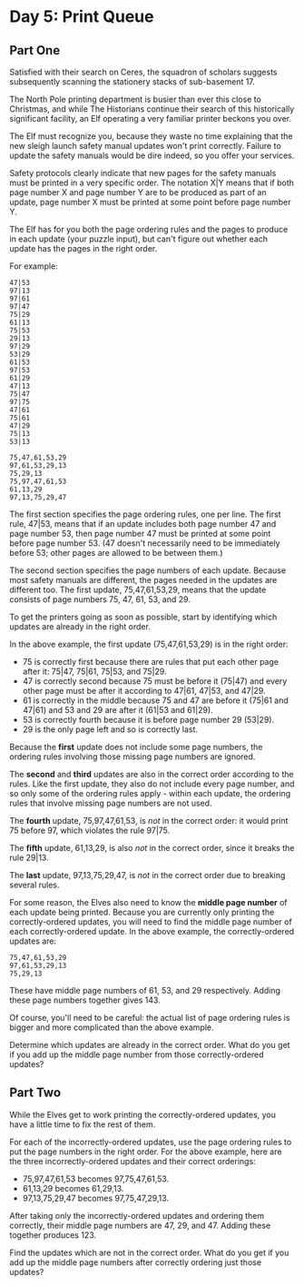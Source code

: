 # Day 5: Print Queue

## Part One

Satisfied with their search on Ceres, the squadron of scholars suggests subsequently
scanning the stationery stacks of sub-basement 17.

The North Pole printing department is busier than ever this close to Christmas, and
while The Historians continue their search of this historically significant facility,
an Elf operating a very familiar printer beckons you over.

The Elf must recognize you, because they waste no time explaining that the new sleigh
launch safety manual updates won't print correctly. Failure to update the safety
manuals would be dire indeed, so you offer your services.

Safety protocols clearly indicate that new pages for the safety manuals must be
printed in a very specific order. The notation X|Y means that if both page number X
and page number Y are to be produced as part of an update, page number X must be
printed at some point before page number Y.

The Elf has for you both the page ordering rules and the pages to produce in each
update (your puzzle input), but can't figure out whether each update has the pages
in the right order.

For example:

```
47|53
97|13
97|61
97|47
75|29
61|13
75|53
29|13
97|29
53|29
61|53
97|53
61|29
47|13
75|47
97|75
47|61
75|61
47|29
75|13
53|13

75,47,61,53,29
97,61,53,29,13
75,29,13
75,97,47,61,53
61,13,29
97,13,75,29,47
```

The first section specifies the page ordering rules, one per line. The first rule,
47|53, means that if an update includes both page number 47 and page number 53,
then page number 47 must be printed at some point before page number 53. (47
doesn't necessarily need to be immediately before 53; other pages are allowed to
be between them.)

The second section specifies the page numbers of each update. Because most safety
manuals are different, the pages needed in the updates are different too. The
first update, 75,47,61,53,29, means that the update consists of page numbers 75,
47, 61, 53, and 29.

To get the printers going as soon as possible, start by identifying which updates
are already in the right order.

In the above example, the first update (75,47,61,53,29) is in the right order:

- 75 is correctly first because there are rules that put each other page after it:
  75|47, 75|61, 75|53, and 75|29.
- 47 is correctly second because 75 must be before it (75|47) and every other page
  must be after it according to 47|61, 47|53, and 47|29.
- 61 is correctly in the middle because 75 and 47 are before it (75|61 and 47|61)
  and 53 and 29 are after it (61|53 and 61|29).
- 53 is correctly fourth because it is before page number 29 (53|29).
- 29 is the only page left and so is correctly last.

Because the **first** update does not include some page numbers, the ordering rules
involving those missing page numbers are ignored.

The **second** and **third** updates are also in the correct order according to the rules.
Like the first update, they also do not include every page number, and so only some of
the ordering rules apply - within each update, the ordering rules that involve missing
page numbers are not used.

The **fourth** update, 75,97,47,61,53, is _not_ in the correct order: it would print 75
before 97, which violates the rule 97|75.

The **fifth** update, 61,13,29, is also _not_ in the correct order, since it breaks the rule
29|13.

The **last** update, 97,13,75,29,47, is _not_ in the correct order due to breaking several rules.

For some reason, the Elves also need to know the **middle page number** of each update being
printed. Because you are currently only printing the correctly-ordered updates, you will
need to find the middle page number of each correctly-ordered update. In the above example,
the correctly-ordered updates are:

```
75,47,61,53,29
97,61,53,29,13
75,29,13
```

These have middle page numbers of 61, 53, and 29 respectively. Adding these page numbers
together gives 143.

Of course, you'll need to be careful: the actual list of page ordering rules is bigger and
more complicated than the above example.

Determine which updates are already in the correct order. What do you get if you add up the
middle page number from those correctly-ordered updates?

## Part Two

While the Elves get to work printing the correctly-ordered updates, you have a little time
to fix the rest of them.

For each of the incorrectly-ordered updates, use the page ordering rules to put the page
numbers in the right order. For the above example, here are the three incorrectly-ordered
updates and their correct orderings:

- 75,97,47,61,53 becomes 97,75,47,61,53.
- 61,13,29 becomes 61,29,13.
- 97,13,75,29,47 becomes 97,75,47,29,13.

After taking only the incorrectly-ordered updates and ordering them correctly, their middle
page numbers are 47, 29, and 47. Adding these together produces 123.

Find the updates which are not in the correct order. What do you get if you add up the middle
page numbers after correctly ordering just those updates?
